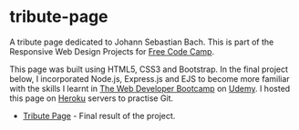 # tribute-page

A tribute page dedicated to Johann Sebastian Bach. This is part of the Responsive Web Design Projects for [Free Code Camp](https://www.freecodecamp.com/challenges/build-a-tribute-page).

This page was built using HTML5, CSS3 and Bootstrap. In the final project below, I incorporated Node.js, Express.js and EJS to become more familiar with the skills I learnt in [The Web Developer Bootcamp](https://www.udemy.com/the-web-developer-bootcamp/) on [Udemy](https://www.udemy.com). I hosted this page on [Heroku](https://www.heroku.com/) servers to practise Git.

- [Tribute Page](https://mysterious-lake-91647.herokuapp.com/) - Final result of the project.
